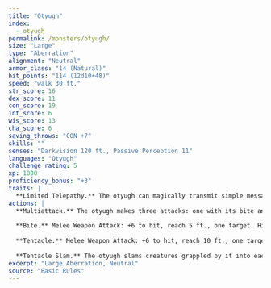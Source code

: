 ```yaml
---
title: "Otyugh"
index:
  - otyugh
permalink: /monsters/otyugh/
size: "Large"
type: "Aberration"
alignment: "Neutral"
armor_class: "14 (Natural)"
hit_points: "114 (12d10+48)"
speed: "walk 30 ft."
str_score: 16
dex_score: 11
con_score: 19
int_score: 6
wis_score: 13
cha_score: 6
saving_throws: "CON +7"
skills: ""
senses: "Darkvision 120 ft., Passive Perception 11"
languages: "Otyugh"
challenge_rating: 5
xp: 1800
proficiency_bonus: "+3"
traits: |
  **Limited Telepathy.** The otyugh can magically transmit simple messages and images to any creature within 120 ft. of it that can understand a language. This form of telepathy doesn't allow the receiving creature to telepathically respond.
actions: |
  **Multiattack.** The otyugh makes three attacks: one with its bite and two with its tentacles.
  
  **Bite.** Melee Weapon Attack: +6 to hit, reach 5 ft., one target. Hit: 12 (2d8 + 3) piercing damage. If the target is a creature, it must succeed on a DC 15 Constitution saving throw against disease or become poisoned until the disease is cured. Every 24 hours that elapse, the target must repeat the saving throw, reducing its hit point maximum by 5 (1d10) on a failure. The disease is cured on a success. The target dies if the disease reduces its hit point maximum to 0. This reduction to the target's hit point maximum lasts until the disease is cured.
  
  **Tentacle.** Melee Weapon Attack: +6 to hit, reach 10 ft., one target. Hit: 7 (1d8 + 3) bludgeoning damage plus 4 (1d8) piercing damage. If the target is Medium or smaller, it is grappled (escape DC 13) and restrained until the grapple ends. The otyugh has two tentacles, each of which can grapple one target.
  
  **Tentacle Slam.** The otyugh slams creatures grappled by it into each other or a solid surface. Each creature must succeed on a DC 14 Constitution saving throw or take 10 (2d6 + 3) bludgeoning damage and be stunned until the end of the otyugh's next turn. On a successful save, the target takes half the bludgeoning damage and isn't stunned.
excerpt: "Large Aberration, Neutral"
source: "Basic Rules"
---
```

